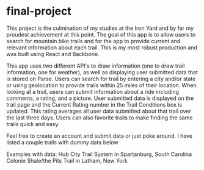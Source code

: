 # final-project

This project is the culmination of my studies at the Iron Yard and by far my proudest achievement at this point. The goal of this app is to allow users to search for mountain bike trails and for the app to provide current and relevant information about each trail. This is my most robust production and was built using React and Backbone.

This app uses two different API's to draw information (one to draw trail information, one for weather), as well as displaying user submitted data that is stored on Parse. Users can search for trail by entering a city and/or state or using geolocation to provide trails within 25 miles of their location. When looking at a trail, users can submit information about a ride including comments, a rating, and a picture. User submitted data is displayed on the trail page and the Current Rating number in the Trail Conditions box is updated. This rating averages all user data submitted about that trail over the last three days. Users can also favorite trails to make finding the same trails quick and easy.

Feel free to create an account and submit data or just poke around. I have listed a couple trails with dummy data below

Examples with data:
Hub City Trail System in Spartanburg, South Carolina
Colonie Shale/the Pits Trail in Latham, New York
